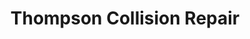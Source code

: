 ---
title: "Thompson Collision Repair"
url: /raleigh/thompson-collision-repair/
shop: car repair
---